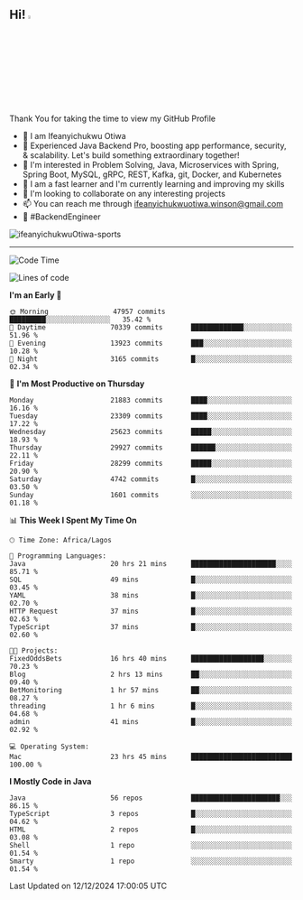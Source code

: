 <!-- BLOG-POST-LIST:START --><!-- BLOG-POST-LIST:END -->

## Hi! <img src="https://media.giphy.com/media/hvRJCLFzcasrR4ia7z/giphy.gif" width="4%"> 

Thank You for taking the time to view my GitHub Profile

- 👋 I am Ifeanyichukwu Otiwa
- 🚀 Experienced Java Backend Pro, boosting app performance, security, & scalability. Let's build something extraordinary together!
- 👀 I'm interested in Problem Solving, Java, Microservices with Spring, Spring Boot, MySQL, gRPC, REST, Kafka, git, Docker, and Kubernetes
- 🌱 I am a fast learner and I'm currently learning and improving my skills
- 💞️ I'm looking to collaborate on any interesting projects
- 📫 You can reach me through ifeanyichukwuotiwa.winson@gmail.com
- 🚀 #BackendEngineer

<p align="left" marginTop="10px"> <img src="https://komarev.com/ghpvc/?username=ifeanyichukwuOtiwa-sports&label=Profile%20views&color=0e75b6&style=for-the-badge" alt="ifeanyichukwuOtiwa-sports" /> </p>

***

<!--START_SECTION:waka-->
![Code Time](http://img.shields.io/badge/Code%20Time-3%2C221%20hrs%2024%20mins-blue)

![Lines of code](https://img.shields.io/badge/From%20Hello%20World%20I%27ve%20Written-33.8%20million%20lines%20of%20code-blue)

**I'm an Early 🐤** 

```text
🌞 Morning                47957 commits       █████████░░░░░░░░░░░░░░░░   35.42 % 
🌆 Daytime                70339 commits       █████████████░░░░░░░░░░░░   51.96 % 
🌃 Evening                13923 commits       ███░░░░░░░░░░░░░░░░░░░░░░   10.28 % 
🌙 Night                  3165 commits        █░░░░░░░░░░░░░░░░░░░░░░░░   02.34 % 
```
📅 **I'm Most Productive on Thursday** 

```text
Monday                   21883 commits       ████░░░░░░░░░░░░░░░░░░░░░   16.16 % 
Tuesday                  23309 commits       ████░░░░░░░░░░░░░░░░░░░░░   17.22 % 
Wednesday                25623 commits       █████░░░░░░░░░░░░░░░░░░░░   18.93 % 
Thursday                 29927 commits       ██████░░░░░░░░░░░░░░░░░░░   22.11 % 
Friday                   28299 commits       █████░░░░░░░░░░░░░░░░░░░░   20.90 % 
Saturday                 4742 commits        █░░░░░░░░░░░░░░░░░░░░░░░░   03.50 % 
Sunday                   1601 commits        ░░░░░░░░░░░░░░░░░░░░░░░░░   01.18 % 
```


📊 **This Week I Spent My Time On** 

```text
🕑︎ Time Zone: Africa/Lagos

💬 Programming Languages: 
Java                     20 hrs 21 mins      █████████████████████░░░░   85.71 % 
SQL                      49 mins             █░░░░░░░░░░░░░░░░░░░░░░░░   03.45 % 
YAML                     38 mins             █░░░░░░░░░░░░░░░░░░░░░░░░   02.70 % 
HTTP Request             37 mins             █░░░░░░░░░░░░░░░░░░░░░░░░   02.63 % 
TypeScript               37 mins             █░░░░░░░░░░░░░░░░░░░░░░░░   02.60 % 

🐱‍💻 Projects: 
FixedOddsBets            16 hrs 40 mins      ██████████████████░░░░░░░   70.23 % 
Blog                     2 hrs 13 mins       ██░░░░░░░░░░░░░░░░░░░░░░░   09.40 % 
BetMonitoring            1 hr 57 mins        ██░░░░░░░░░░░░░░░░░░░░░░░   08.27 % 
threading                1 hr 6 mins         █░░░░░░░░░░░░░░░░░░░░░░░░   04.68 % 
admin                    41 mins             █░░░░░░░░░░░░░░░░░░░░░░░░   02.92 % 

💻 Operating System: 
Mac                      23 hrs 45 mins      █████████████████████████   100.00 % 
```

**I Mostly Code in Java** 

```text
Java                     56 repos            ██████████████████████░░░   86.15 % 
TypeScript               3 repos             █░░░░░░░░░░░░░░░░░░░░░░░░   04.62 % 
HTML                     2 repos             █░░░░░░░░░░░░░░░░░░░░░░░░   03.08 % 
Shell                    1 repo              ░░░░░░░░░░░░░░░░░░░░░░░░░   01.54 % 
Smarty                   1 repo              ░░░░░░░░░░░░░░░░░░░░░░░░░   01.54 % 
```




 Last Updated on 12/12/2024 17:00:05 UTC
<!--END_SECTION:waka-->

<!--
<p align="center">
![trophy](https://github-profile-trophy.vercel.app/?username=ifeanyichukwuOtiwa-sports&theme=onedark) (https://github.com/ryo-ma/github-profile-trophy)
</p>
-->

<!---
ifeanyi-otiwa/ifeanyi-otiwa is a ✨ special ✨ repository because its `README.md` (this file) appears on your GitHub profile.
You can click the Preview link to take a look at your changes.
--->
